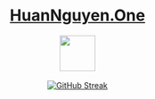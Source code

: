 <div align="center">
  <h1><a href="https://www.huannguyen.one" target="_blank">HuanNguyen.One</a></h1>
  <img src="https://github.githubassets.com/images/mona-loading-default.gif" width="64" height="64">
  <br/>
  <br/>
  <a href="https://github-met.vercel.app/api/streaks?username=nviethuan">
    <img src="https://github-met.vercel.app/api/streaks?username=nviethuan" alt="GitHub Streak" />
  </a>
  <br/>
</div>

